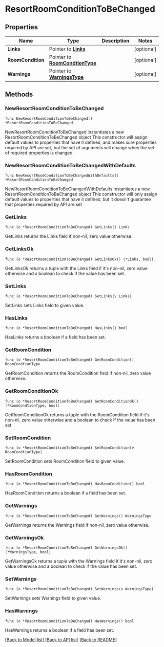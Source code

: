 # ResortRoomConditionToBeChanged

## Properties

Name | Type | Description | Notes
------------ | ------------- | ------------- | -------------
**Links** | Pointer to [**Links**](Links.md) |  | [optional] 
**RoomCondition** | Pointer to [**RoomCondtionType**](RoomCondtionType.md) |  | [optional] 
**Warnings** | Pointer to [**WarningsType**](WarningsType.md) |  | [optional] 

## Methods

### NewResortRoomConditionToBeChanged

`func NewResortRoomConditionToBeChanged() *ResortRoomConditionToBeChanged`

NewResortRoomConditionToBeChanged instantiates a new ResortRoomConditionToBeChanged object
This constructor will assign default values to properties that have it defined,
and makes sure properties required by API are set, but the set of arguments
will change when the set of required properties is changed

### NewResortRoomConditionToBeChangedWithDefaults

`func NewResortRoomConditionToBeChangedWithDefaults() *ResortRoomConditionToBeChanged`

NewResortRoomConditionToBeChangedWithDefaults instantiates a new ResortRoomConditionToBeChanged object
This constructor will only assign default values to properties that have it defined,
but it doesn't guarantee that properties required by API are set

### GetLinks

`func (o *ResortRoomConditionToBeChanged) GetLinks() Links`

GetLinks returns the Links field if non-nil, zero value otherwise.

### GetLinksOk

`func (o *ResortRoomConditionToBeChanged) GetLinksOk() (*Links, bool)`

GetLinksOk returns a tuple with the Links field if it's non-nil, zero value otherwise
and a boolean to check if the value has been set.

### SetLinks

`func (o *ResortRoomConditionToBeChanged) SetLinks(v Links)`

SetLinks sets Links field to given value.

### HasLinks

`func (o *ResortRoomConditionToBeChanged) HasLinks() bool`

HasLinks returns a boolean if a field has been set.

### GetRoomCondition

`func (o *ResortRoomConditionToBeChanged) GetRoomCondition() RoomCondtionType`

GetRoomCondition returns the RoomCondition field if non-nil, zero value otherwise.

### GetRoomConditionOk

`func (o *ResortRoomConditionToBeChanged) GetRoomConditionOk() (*RoomCondtionType, bool)`

GetRoomConditionOk returns a tuple with the RoomCondition field if it's non-nil, zero value otherwise
and a boolean to check if the value has been set.

### SetRoomCondition

`func (o *ResortRoomConditionToBeChanged) SetRoomCondition(v RoomCondtionType)`

SetRoomCondition sets RoomCondition field to given value.

### HasRoomCondition

`func (o *ResortRoomConditionToBeChanged) HasRoomCondition() bool`

HasRoomCondition returns a boolean if a field has been set.

### GetWarnings

`func (o *ResortRoomConditionToBeChanged) GetWarnings() WarningsType`

GetWarnings returns the Warnings field if non-nil, zero value otherwise.

### GetWarningsOk

`func (o *ResortRoomConditionToBeChanged) GetWarningsOk() (*WarningsType, bool)`

GetWarningsOk returns a tuple with the Warnings field if it's non-nil, zero value otherwise
and a boolean to check if the value has been set.

### SetWarnings

`func (o *ResortRoomConditionToBeChanged) SetWarnings(v WarningsType)`

SetWarnings sets Warnings field to given value.

### HasWarnings

`func (o *ResortRoomConditionToBeChanged) HasWarnings() bool`

HasWarnings returns a boolean if a field has been set.


[[Back to Model list]](../README.md#documentation-for-models) [[Back to API list]](../README.md#documentation-for-api-endpoints) [[Back to README]](../README.md)


